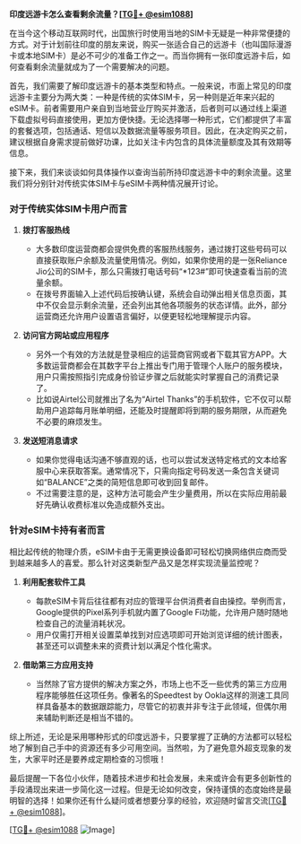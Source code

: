 **印度远游卡怎么查看剩余流量？[[TG💪+ @esim1088](https://t.me/s/esim1088)]**

在当今这个移动互联网时代，出国旅行时使用当地的SIM卡无疑是一种非常便捷的方式。对于计划前往印度的朋友来说，购买一张适合自己的远游卡（也叫国际漫游卡或本地SIM卡）是必不可少的准备工作之一。而当你拥有一张印度远游卡后，如何查看剩余流量就成为了一个需要解决的问题。

首先，我们需要了解印度远游卡的基本类型和特点。一般来说，市面上常见的印度远游卡主要分为两大类：一种是传统的实体SIM卡，另一种则是近年来兴起的eSIM卡。前者需要用户亲自到当地营业厅购买并激活，后者则可以通过线上渠道下载虚拟号码直接使用，更加方便快捷。无论选择哪一种形式，它们都提供了丰富的套餐选项，包括通话、短信以及数据流量等服务项目。因此，在决定购买之前，建议根据自身需求提前做好功课，比如关注卡内包含的具体流量额度及其有效期等信息。

接下来，我们来谈谈如何具体操作以查询当前所持印度远游卡中的剩余流量。这里我们将分别针对传统实体SIM卡与eSIM卡两种情况展开讨论。

### 对于传统实体SIM卡用户而言

1. **拨打客服热线**
   - 大多数印度运营商都会提供免费的客服热线服务，通过拨打这些号码可以直接获取账户余额及流量使用情况。例如，如果你使用的是一张Reliance Jio公司的SIM卡，那么只需拨打电话号码“*123#”即可快速查看当前的流量余额。
   - 在拨号界面输入上述代码后按确认键，系统会自动弹出相关信息页面，其中不仅会显示剩余流量，还会列出其他各项服务的状态详情。此外，部分运营商还允许用户设置语言偏好，以便更轻松地理解提示内容。

2. **访问官方网站或应用程序**
   - 另外一个有效的方法就是登录相应的运营商官网或者下载其官方APP。大多数运营商都会在其数字平台上推出专门用于管理个人账户的服务模块，用户只需按照指引完成身份验证步骤之后就能实时掌握自己的消费记录了。
   - 比如说Airtel公司就推出了名为“Airtel Thanks”的手机软件，它不仅可以帮助用户追踪每月账单明细，还能及时提醒即将到期的服务期限，从而避免不必要的麻烦发生。

3. **发送短消息请求**
   - 如果你觉得电话沟通不够直观的话，也可以尝试发送特定格式的文本给客服中心来获取答案。通常情况下，只需向指定号码发送一条包含关键词如“BALANCE”之类的简短信息即可收到回复邮件。
   - 不过需要注意的是，这种方法可能会产生少量费用，所以在实际应用前最好先确认收费标准以免造成额外支出。

### 针对eSIM卡持有者而言

相比起传统的物理介质，eSIM卡由于无需更换设备即可轻松切换网络供应商而受到越来越多人的喜爱。那么针对这类新型产品又是怎样实现流量监控呢？

1. **利用配套软件工具**
   - 每款eSIM卡背后往往都有对应的管理平台供消费者自由操控。举例而言，Google提供的Pixel系列手机就内置了Google Fi功能，允许用户随时随地检查自己的流量消耗状况。
   - 用户仅需打开相关设置菜单找到对应选项即可开始浏览详细的统计图表，甚至还可以调整未来的资费计划以满足个性化需求。

2. **借助第三方应用支持**
   - 当然除了官方提供的解决方案之外，市场上也不乏一些优秀的第三方应用程序能够胜任这项任务。像著名的Speedtest by Ookla这样的测速工具同样具备基本的数据跟踪能力，尽管它的初衷并非专注于此领域，但偶尔用来辅助判断还是相当不错的。

综上所述，无论是采用哪种形式的印度远游卡，只要掌握了正确的方法都可以轻松地了解到自己手中的资源还有多少可用空间。当然啦，为了避免意外超支现象的发生，大家平时还是要养成定期检查的习惯哦！

最后提醒一下各位小伙伴，随着技术进步和社会发展，未来或许会有更多创新性的手段涌现出来进一步简化这一过程。但是无论如何改变，保持谨慎的态度始终是最明智的选择！如果你还有什么疑问或者想要分享的经验，欢迎随时留言交流[[TG💪+ @esim1088](https://t.me/s/esim1088)]。

[[TG💪+ @esim1088](https://t.me/s/esim1088) ![Image](https://i.postimg.cc/4NQfJmqS/Snipaste-2025-05-13-00-14-12.png)]